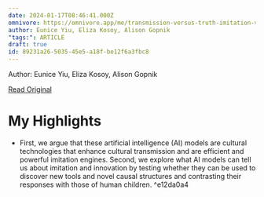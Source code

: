 ```yaml
---
date: 2024-01-17T08:46:41.000Z
omnivore: https://omnivore.app/me/transmission-versus-truth-imitation-versus-innovation-what-child-18d120e8c8c
author: Eunice Yiu, Eliza Kosoy, Alison Gopnik
"tags:": ARTICLE
draft: true
id: 89231a26-5035-45e5-a18f-be12f6a3fbc8
---
```


Author: Eunice Yiu, Eliza Kosoy, Alison Gopnik

[Read Original](https://journals.sagepub.com/doi/full/10.1177/17456916231201401)

# My Highlights

- First, we argue that these artificial intelligence (AI) models are cultural technologies that enhance cultural transmission and are efficient and powerful imitation engines. Second, we explore what AI models can tell us about imitation and innovation by testing whether they can be used to discover new tools and novel causal structures and contrasting their responses with those of human children. ^e12da0a4

